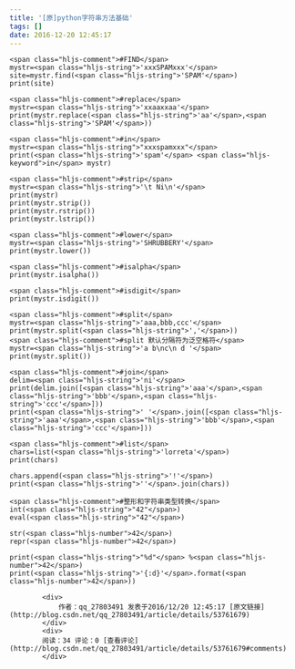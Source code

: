 ```yaml
---
title: '[原]python字符串方法基础'
tags: []
date: 2016-12-20 12:45:17
---
```


    <span class="hljs-comment">#FIND</span>
    mystr=<span class="hljs-string">'xxxSPAMxxx'</span>
    site=mystr.find(<span class="hljs-string">'SPAM'</span>)
    print(site)

    <span class="hljs-comment">#replace</span>
    mystr=<span class="hljs-string">'xxaaxxaa'</span>
    print(mystr.replace(<span class="hljs-string">'aa'</span>,<span class="hljs-string">'SPAM'</span>))

    <span class="hljs-comment">#in</span>
    mystr=<span class="hljs-string">"xxxspamxxx"</span>
    print(<span class="hljs-string">'spam'</span> <span class="hljs-keyword">in</span> mystr)

    <span class="hljs-comment">#strip</span>
    mystr=<span class="hljs-string">'\t Ni\n'</span>
    print(mystr)
    print(mystr.strip())
    print(mystr.rstrip())
    print(mystr.lstrip())

    <span class="hljs-comment">#lower</span>
    mystr=<span class="hljs-string">'SHRUBBERY'</span>
    print(mystr.lower())

    <span class="hljs-comment">#isalpha</span>
    print(mystr.isalpha())

    <span class="hljs-comment">#isdigit</span>
    print(mystr.isdigit())

    <span class="hljs-comment">#split</span>
    mystr=<span class="hljs-string">'aaa,bbb,ccc'</span>
    print(mystr.split(<span class="hljs-string">','</span>))
    <span class="hljs-comment">#split 默认分隔符为泛空格符</span>
    mystr=<span class="hljs-string">'a b\nc\n d '</span>
    print(mystr.split())

    <span class="hljs-comment">#join</span>
    delim=<span class="hljs-string">'ni'</span>
    print(delim.join([<span class="hljs-string">'aaa'</span>,<span class="hljs-string">'bbb'</span>,<span class="hljs-string">'ccc'</span>]))
    print(<span class="hljs-string">' '</span>.join([<span class="hljs-string">'aaa'</span>,<span class="hljs-string">'bbb'</span>,<span class="hljs-string">'ccc'</span>]))

    <span class="hljs-comment">#list</span>
    chars=list(<span class="hljs-string">'lorreta'</span>)
    print(chars)

    chars.append(<span class="hljs-string">'!'</span>)
    print(<span class="hljs-string">''</span>.join(chars))

    <span class="hljs-comment">#整形和字符串类型转换</span>
    int(<span class="hljs-string">"42"</span>)
    eval(<span class="hljs-string">"42"</span>)

    str(<span class="hljs-number">42</span>)
    repr(<span class="hljs-number">42</span>)

    print(<span class="hljs-string">"%d"</span> %<span class="hljs-number">42</span>)
    print(<span class="hljs-string">'{:d}'</span>.format(<span class="hljs-number">42</span>))

            <div>
                作者：qq_27803491 发表于2016/12/20 12:45:17 [原文链接](http://blog.csdn.net/qq_27803491/article/details/53761679)
            </div>
            <div>
            阅读：34 评论：0 [查看评论](http://blog.csdn.net/qq_27803491/article/details/53761679#comments)
            </div>